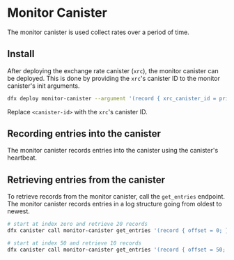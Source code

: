 # Monitor Canister

The monitor canister is used collect rates over a period of time.

## Install

After deploying the exchange rate canister (`xrc`), the monitor canister can be deployed.
This is done by providing the `xrc`'s canister ID to the monitor canister's init arguments.

```bash
dfx deploy monitor-canister --argument '(record { xrc_canister_id = principal "<canister-id>" })'
```

Replace `<canister-id>` with the `xrc`'s canister ID.

## Recording entries into the canister

The monitor canister records entries into the canister using the canister's heartbeat.

## Retrieving entries from the canister

To retrieve records from the monitor canister, call the `get_entries` endpoint. The monitor
canister records entries in a log structure going from oldest to newest.

```bash
# start at index zero and retrieve 20 records
dfx canister call monitor-canister get_entries '(record { offset = 0; })'

# start at index 50 and retrieve 10 records
dfx canister call monitor-canister get_entries '(record { offset = 50; limit = opt 10; })'
```